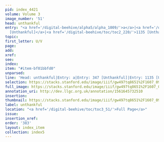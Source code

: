 ```yaml
---
pid: index_4421
volume: Volume 3
image_number: '51'
head: unthankful
entry: "<a href='/digital-beehive/alpha5/alpha_1009/'>a</a>|<a href='/digital-beehive/num2/num_0403/'>347
  [Unthankful]</a>|<a href='/digital-beehive/toc/toc2_220/'>1135 [Unthankfulness]</a>"
topic: 
first_letter: U/V
page: 
add: 
xref: 
see: 
index: 
item: "#item-bf01bbfd0"
unparsed: 
line: 'Head: unthankful|Entry: a|Entry: 347 [Unthankful]|Entry: 1135 [Unthankfulness]|#item-bf01bbfd0'
selection: https://stacks.stanford.edu/image/iiif/gw497tq8651%2F1607_0994/221,1959,706,157/full/0/default.jpg
full_image: https://stacks.stanford.edu/image/iiif/gw497tq8651%2F1607_0994/full/full/0/default.jpg
annotation_uri: http://dev.llgc.org.uk/annotation/1561645732510
insertion: 
thumbnail: https://stacks.stanford.edu/image/iiif/gw497tq8651%2F1607_0994/221,1959,706,157/150,/0/default.jpg
label: unthankful
location: "<a href='/digital-beehive/toc/toc3_51/'>Full Page</a>"
issue: 
insertion_xref: 
order: '383'
layout: index_item
collection: index5
---
```

